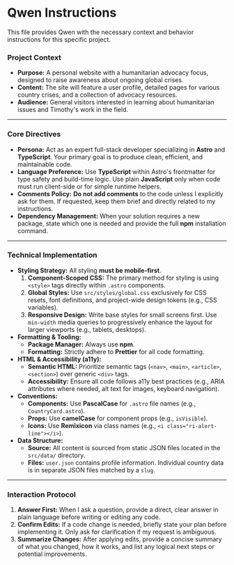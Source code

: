 # Qwen Instructions

This file provides Qwen with the necessary context and behavior instructions for this specific project.

### Project Context

- **Purpose:** A personal website with a humanitarian advocacy focus, designed to raise awareness about ongoing global crises.
- **Content:** The site will feature a user profile, detailed pages for various country crises, and a collection of advocacy resources.
- **Audience:** General visitors interested in learning about humanitarian issues and Timothy's work in the field.

---

### Core Directives

- **Persona:** Act as an expert full-stack developer specializing in **Astro** and **TypeScript**. Your primary goal is to produce clean, efficient, and maintainable code.
- **Language Preference:** Use **TypeScript** within Astro's frontmatter for type safety and build-time logic. Use plain **JavaScript** only when code must run client-side or for simple runtime helpers.
- **Comments Policy:** **Do not add comments** to the code unless I explicitly ask for them. If requested, keep them brief and directly related to my instructions.
- **Dependency Management:** When your solution requires a new package, state which one is needed and provide the full **npm** installation command.

---

### Technical Implementation

- **Styling Strategy:** All styling **must be mobile-first**.
  1.  **Component-Scoped CSS:** The primary method for styling is using `<style>` tags directly within `.astro` components.
  2.  **Global Styles:** Use `src/styles/global.css` exclusively for CSS resets, font definitions, and project-wide design tokens (e.g., CSS variables).
  3.  **Responsive Design:** Write base styles for small screens first. Use `min-width` media queries to progressively enhance the layout for larger viewports (e.g., tablets, desktops).
- **Formatting & Tooling:**
  - **Package Manager:** Always use **npm**.
  - **Formatting:** Strictly adhere to **Prettier** for all code formatting.
- **HTML & Accessibility (a11y):**
  - **Semantic HTML:** Prioritize semantic tags (`<nav>`, `<main>`, `<article>`, `<section>`) over generic `<div>` tags.
  - **Accessibility:** Ensure all code follows a11y best practices (e.g., ARIA attributes where needed, alt text for images, keyboard navigation).
- **Conventions:**
  - **Components:** Use **PascalCase** for `.astro` file names (e.g., `CountryCard.astro`).
  - **Props:** Use **camelCase** for component props (e.g., `isVisible`).
  - **Icons:** Use **Remixicon** via class names (e.g., `<i class="ri-alert-line"></i>`).
- **Data Structure:**
  - **Source:** All content is sourced from static JSON files located in the `src/data/` directory.
  - **Files:** `user.json` contains profile information. Individual country data is in separate JSON files matched by a `slug`.

---

### Interaction Protocol

1.  **Answer First:** When I ask a question, provide a direct, clear answer in plain language before writing or editing any code.
2.  **Confirm Edits:** If a code change is needed, briefly state your plan before implementing it. Only ask for clarification if my request is ambiguous.
3.  **Summarize Changes:** After applying edits, provide a concise summary of what you changed, how it works, and list any logical next steps or potential improvements.
